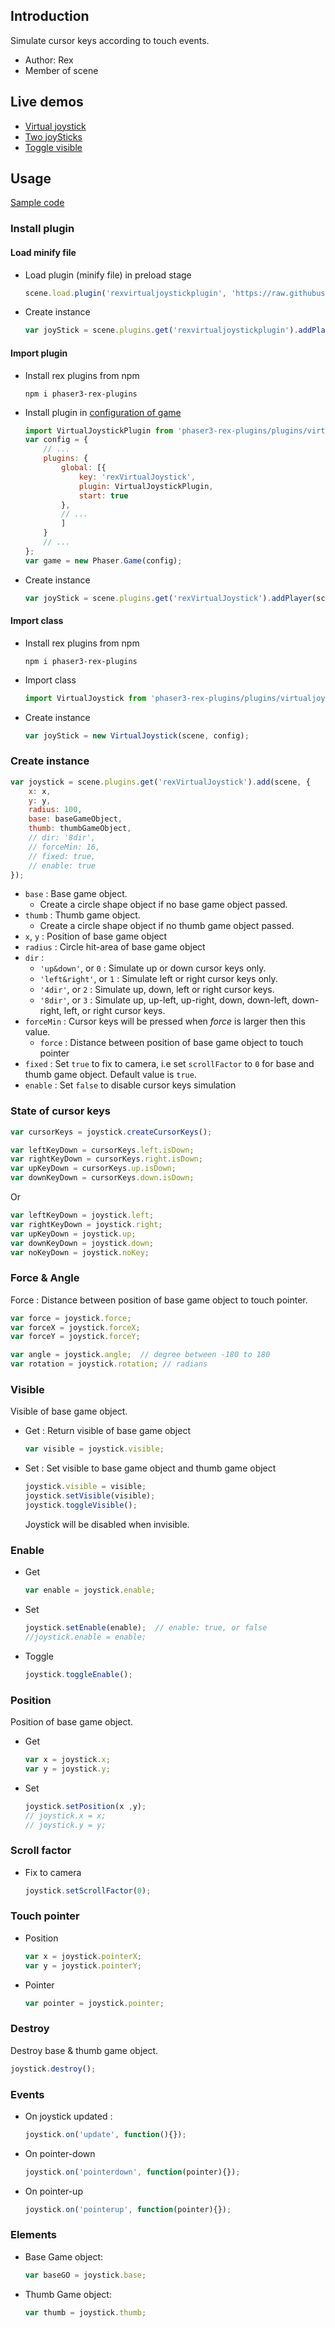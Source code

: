 ## Introduction

Simulate cursor keys according to touch events.

- Author: Rex
- Member of scene

## Live demos

- [Virtual joystick](https://codepen.io/rexrainbow/pen/oyqvQY)
- [Two joySticks](https://codepen.io/rexrainbow/pen/eYdxxOJ)
- [Toggle visible](https://codepen.io/rexrainbow/pen/vYPQYZQ)

## Usage

[Sample code](https://github.com/rexrainbow/phaser3-rex-notes/tree/master/examples/virtualjoystick)

### Install plugin

#### Load minify file

- Load plugin (minify file) in preload stage
    ```javascript
    scene.load.plugin('rexvirtualjoystickplugin', 'https://raw.githubusercontent.com/rexrainbow/phaser3-rex-notes/master/dist/rexvirtualjoystickplugin.min.js', true);
    ```
- Create instance
    ```javascript
    var joyStick = scene.plugins.get('rexvirtualjoystickplugin').addPlayer(scene, config);
    ```

#### Import plugin

- Install rex plugins from npm
    ```
    npm i phaser3-rex-plugins
    ```
- Install plugin in [configuration of game](game.md#configuration)
    ```javascript
    import VirtualJoystickPlugin from 'phaser3-rex-plugins/plugins/virtualjoystick-plugin.js';
    var config = {
        // ...
        plugins: {
            global: [{
                key: 'rexVirtualJoystick',
                plugin: VirtualJoystickPlugin,
                start: true
            },
            // ...
            ]
        }
        // ...
    };
    var game = new Phaser.Game(config);
    ```
- Create instance
    ```javascript
    var joyStick = scene.plugins.get('rexVirtualJoystick').addPlayer(scene, config);
    ```

#### Import class

- Install rex plugins from npm
    ```
    npm i phaser3-rex-plugins
    ```
- Import class
    ```javascript
    import VirtualJoystick from 'phaser3-rex-plugins/plugins/virtualjoystick.js';
    ```
- Create instance
    ```javascript
    var joyStick = new VirtualJoystick(scene, config);
    ```

### Create instance

```javascript
var joystick = scene.plugins.get('rexVirtualJoystick').add(scene, {
    x: x,
    y: y,
    radius: 100,
    base: baseGameObject,
    thumb: thumbGameObject,
    // dir: '8dir',
    // forceMin: 16,
    // fixed: true,
    // enable: true
});
```

- `base` : Base game object.
    - Create a circle shape object if no base game object passed.
- `thumb` : Thumb game object.
    - Create a circle shape object if no thumb game object passed.
- `x`, `y` : Position of base game object
- `radius` : Circle hit-area of base game object
- `dir` : 
    - `'up&down'`, or `0` : Simulate up or down cursor keys only.
    - `'left&right'`, or `1` : Simulate left or right cursor keys only.
    - `'4dir'`, or `2` : Simulate up, down, left or right cursor keys.
    - `'8dir'`, or `3` : Simulate up, up-left, up-right, down, down-left, down-right, left, or right cursor keys.
- `forceMin` : Cursor keys will be pressed when *force* is larger then this value.
    - `force` : Distance between position of base game object to touch pointer
- `fixed` : Set `true` to fix to camera, i.e set `scrollFactor` to `0` for base and thumb game object. Default value is `true`.
- `enable` : Set `false` to disable cursor keys simulation

### State of cursor keys

```javascript
var cursorKeys = joystick.createCursorKeys();

var leftKeyDown = cursorKeys.left.isDown;
var rightKeyDown = cursorKeys.right.isDown;
var upKeyDown = cursorKeys.up.isDown;
var downKeyDown = cursorKeys.down.isDown;
```

Or

```javascript
var leftKeyDown = joystick.left;
var rightKeyDown = joystick.right;
var upKeyDown = joystick.up;
var downKeyDown = joystick.down;
var noKeyDown = joystick.noKey;
```

### Force & Angle

Force : Distance between position of base game object to touch pointer.

```javascript
var force = joystick.force;
var forceX = joystick.forceX;
var forceY = joystick.forceY;

var angle = joystick.angle;  // degree between -180 to 180
var rotation = joystick.rotation; // radians
```

### Visible

Visible of base game object.

- Get : Return visible of base game object
    ```javascript
    var visible = joystick.visible;
    ```
- Set : Set visible to base game object and thumb game object
    ```javascript
    joystick.visible = visible;
    joystick.setVisible(visible);
    joystick.toggleVisible();
    ```
    Joystick will be disabled when invisible.

### Enable

- Get
    ```javascript
    var enable = joystick.enable;
    ```
- Set
    ```javascript
    joystick.setEnable(enable);  // enable: true, or false
    //joystick.enable = enable;
    ```
- Toggle
    ```javascript
    joystick.toggleEnable();
    ```

### Position

Position of base game object.

- Get
    ```javascript
    var x = joystick.x;
    var y = joystick.y;
    ```
- Set
    ```javascript
    joystick.setPosition(x ,y);
    // joystick.x = x;
    // joystick.y = y;
    ```

### Scroll factor

- Fix to camera
    ```javascript
    joystick.setScrollFactor(0);
    ```

### Touch pointer

- Position
    ```javascript
    var x = joystick.pointerX;
    var y = joystick.pointerY;
    ```
- Pointer
    ```javascript
    var pointer = joystick.pointer;
    ```

### Destroy

Destroy base & thumb game object.

```javascript
joystick.destroy();
```

### Events

- On joystick updated :
    ```javascript
    joystick.on('update', function(){});
    ```
- On pointer-down
    ```javascript
    joystick.on('pointerdown', function(pointer){});
    ```
- On pointer-up
    ```javascript
    joystick.on('pointerup', function(pointer){});
    ```

### Elements

- Base Game object: 
    ```javascript
    var baseGO = joystick.base;
    ```
- Thumb Game object: 
    ```javascript
    var thumb = joystick.thumb;
    ```